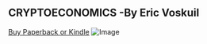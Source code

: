 ## CRYPTOECONOMICS -By Eric Voskuil


[Buy Paperback or Kindle](https://www.amazon.com/Cryptoeconomics-Fundamental-Principles-Eric-Voskuil/dp/1735060828/ref=sr_1_3?dchild=1&qid=1613296482&refinements=p_28%3ACryptoeconomics&s=books&sr=1-3) ![Image](https://images-na.ssl-images-amazon.com/images/I/41EAGYkxz-L._SX346_BO1,204,203,200_.jpg)
```




